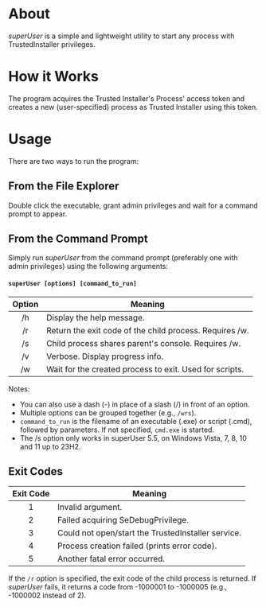 # About
_superUser_ is a simple and lightweight utility to start any process with TrustedInstaller privileges.

# How it Works
The program acquires the Trusted Installer's Process' access token and creates a new (user-specified) process as Trusted Installer using this token.

# Usage
There are two ways to run the program:

## From the File Explorer
Double click the executable, grant admin privileges and wait for a command prompt to appear.

## From the Command Prompt
Simply run _superUser_ from the command prompt (preferably one with admin privileges) using the following arguments:

#### ```superUser [options] [command_to_run]```

|  Option |                         Meaning                                 |
|:-------:|-----------------------------------------------------------------|
|   /h    | Display the help message.                                       |
|   /r    | Return the exit code of the child process. Requires /w.         |
|   /s    | Child process shares parent's console. Requires /w.             |
|   /v    | Verbose. Display progress info.                                 |
|   /w    | Wait for the created process to exit. Used for scripts.         |

Notes:
- You can also use a dash (-) in place of a slash (/) in front of an option.
- Multiple options can be grouped together (e.g., `/wrs`).
- `command_to_run` is the filename of an executable (.exe) or script (.cmd),
followed by parameters. If not specified, `cmd.exe` is started.
- The /s option only works in superUser 5.5, on Windows Vista, 7, 8, 10 and 11 up to 23H2.


## Exit Codes

| Exit Code |                      Meaning                       |
|:---------:|----------------------------------------------------|
|     1     | Invalid argument.                                  |
|     2     | Failed acquiring SeDebugPrivilege.                 |
|     3     | Could not open/start the TrustedInstaller service. |
|     4     | Process creation failed (prints error code).       |
|     5     | Another fatal error occurred.                      |

If the `/r` option is specified, the exit code of the child process is returned.
If _superUser_ fails, it returns a code from -1000001 to -1000005 (e.g., -1000002 instead of 2).
